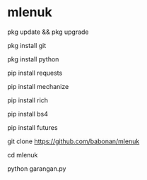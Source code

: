 # mlenuk
pkg update && pkg upgrade

pkg install git

pkg install python

pip install requests

pip install mechanize

pip install rich

pip install bs4

pip install futures

git clone https://github.com/babonan/mlenuk

cd mlenuk

python garangan.py
